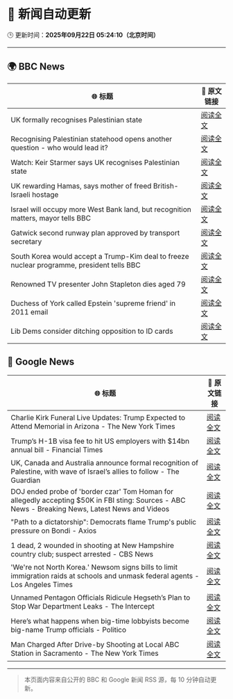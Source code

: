 # 🧠 新闻自动更新

🕒 更新时间：**2025年09月22日 05:24:10（北京时间）**

---

## 🌍 BBC News

| 🌐 标题 | 🔗 原文链接 |
|--------|-------------|
| UK formally recognises Palestinian state | [阅读全文](https://www.bbc.com/news/articles/ce800enrglzo?at_medium=RSS&at_campaign=rss) |
| Recognising Palestinian statehood opens another question - who would lead it? | [阅读全文](https://www.bbc.com/news/articles/c930dlxnee4o?at_medium=RSS&at_campaign=rss) |
| Watch: Keir Starmer says UK recognises Palestinian state | [阅读全文](https://www.bbc.com/news/videos/cgmzzev3x88o?at_medium=RSS&at_campaign=rss) |
| UK rewarding Hamas, says mother of freed British-Israeli hostage | [阅读全文](https://www.bbc.com/news/articles/cy50079dv4qo?at_medium=RSS&at_campaign=rss) |
| Israel will occupy more West Bank land, but recognition matters, mayor tells BBC | [阅读全文](https://www.bbc.com/news/articles/c0ez9qxzl2jo?at_medium=RSS&at_campaign=rss) |
| Gatwick second runway plan approved by transport secretary | [阅读全文](https://www.bbc.com/news/articles/c9v7rz24z23o?at_medium=RSS&at_campaign=rss) |
| South Korea would accept a Trump-Kim deal to freeze nuclear programme, president tells BBC | [阅读全文](https://www.bbc.com/news/articles/cwy91w0e1z2o?at_medium=RSS&at_campaign=rss) |
| Renowned TV presenter John Stapleton dies aged 79 | [阅读全文](https://www.bbc.com/news/articles/c9300xw27vgo?at_medium=RSS&at_campaign=rss) |
| Duchess of York called Epstein 'supreme friend' in 2011 email | [阅读全文](https://www.bbc.com/news/articles/cgj11l3wd35o?at_medium=RSS&at_campaign=rss) |
| Lib Dems consider ditching opposition to ID cards | [阅读全文](https://www.bbc.com/news/articles/c5y44pekj28o?at_medium=RSS&at_campaign=rss) |

## 📰 Google News

| 🌐 标题 | 🔗 原文链接 |
|--------|-------------|
| Charlie Kirk Funeral Live Updates: Trump Expected to Attend Memorial in Arizona - The New York Times | [阅读全文](https://news.google.com/rss/articles/CBMidEFVX3lxTE5oVlo0Y0hhQmZhUU1TaFZXN1RXcVhLTWQ1OFhKSmJzQlk1VkV1MDk4MXBLNkFiazl2bjcxR1htVnlrMDNvT3JscjR1RUxuaW9aUXJodThMNHhVaWNvM3M4VGIxdHktQmZkS2ducFBQZEZMTFRK?oc=5) |
| Trump’s H-1B visa fee to hit US employers with $14bn annual bill - Financial Times | [阅读全文](https://news.google.com/rss/articles/CBMicEFVX3lxTFBBQWtWdldMczNOU1Zjd3RLZmQxREtIUGJKMldSU0dyeThZOUVSTjA3MFJYaWFzOTNuUGRtekFucEtSaHhUMFExaGxEMXMtaUJBdlotV0ZJWmZZeWxYajRBNk02bjZkNjF3c0hWV2ZORjM?oc=5) |
| UK, Canada and Australia announce formal recognition of Palestine, with wave of Israel’s allies to follow - The Guardian | [阅读全文](https://news.google.com/rss/articles/CBMi4AFBVV95cUxObzNsMDhCVXhSbDVWczNQSUtpeDI0RXV2QW5sdVhsNVRnZVdlVVJRbDZTZ2hiZWNBV1RiNTAzamJnNmhXMi1iLWNocXJBNS1iZ21xQTlSdG1WcF9UYW1mcExjcTdaV0FTV1hXYTMxZFFOY3VtUVF2RHFraTY3SVVGdXd1UjdCRFJIOUVncXZPZGZpbWNPTkEzaXN2aVZrRU5RNk5ZVFJBUVNOX1g3QldOVHVaLVlKYUJrNmY3aGU1Q2RGbnBSMnJfemV6V3E2NFhQNjVXbC1jZVNvMm8wZUZLdw?oc=5) |
| DOJ ended probe of 'border czar' Tom Homan for allegedly accepting $50K in FBI sting: Sources - ABC News - Breaking News, Latest News and Videos | [阅读全文](https://news.google.com/rss/articles/CBMinwFBVV95cUxPYWNJcmFnWVRrR3ZCZUszcDRLdzNfWE9GWHdfRi1wSjNLZ3JrSGhtbFJqT2RpLWtPcXhNTGwyU2JtbkdGVXdVUVdTZUZNdGVEUXF2VTBuUGktNzIwLWx0NTBmdWZSZTR2aWxReUdYRW5CcVh0LUxYUmlHSTlqaEhKeVU4Zlg0NW1vc0pjc1prMHhxcTl0LXZZcWtnV2ZXNkHSAaQBQVVfeXFMTzQya3c5S015UGRJZjVmUDF1WnRPMFl4cHVhbjR4N052akk1N2dta3M2cEYwWDUtb1BCb2kxOE5tQkFRWjJwT3JPRWlRUUZUaWZxX3NydEYtc1BoeGZRSFJXT2RYSTJRY3JRSTQyQVFfLXE1cGZMeS1pUjY2a3JPekM4SElnazZoMmxkU3J3cXFyZS1JSk90SU42Q2ZEeVRZa2dyTnk?oc=5) |
| "Path to a dictatorship": Democrats flame Trump's public pressure on Bondi - Axios | [阅读全文](https://news.google.com/rss/articles/CBMia0FVX3lxTE1wd3VydU9KZ3dlWGtlM0ljeVFBSFFHTGNlSUpSalRjeXlaTUFKcEdmUW42bjBVUVN5NUduQktwSy1PcGdsLXRoelBGUmVoNG9iWUFfd3QwU0tCUWhYX2F0aXZ6RVdBWGhaMmk4?oc=5) |
| 1 dead, 2 wounded in shooting at New Hampshire country club; suspect arrested - CBS News | [阅读全文](https://news.google.com/rss/articles/CBMilAFBVV95cUxQTG4zemZKZTZTZ3NxOHR6OUpSeEtSTXAtcGYtdHFOUkRscEtWZGFjaXRLTEw0VUhIeEVTTHVNcVBSVl91Vm8tUE5ia3ZmbmtBNGJ1MHZpeWE2NEZtLUZvVTA1Q0V2R2JyYTJUM3pSWnNpNUZ0anRzSGtmLTYxOGFEcjNuS0RXTnhsTkRxQXAtTGF5cUpJ?oc=5) |
| 'We're not North Korea.' Newsom signs bills to limit immigration raids at schools and unmask federal agents - Los Angeles Times | [阅读全文](https://news.google.com/rss/articles/CBMiigFBVV95cUxQUTdxLTRjaXJkYnIzcGZTVl93WlRPb2dHS3RpUl80ejlWWUlQRGdfOFEyTGhLWVg1X3I4ckJkd2FFUUZlQjZ4WFBrQS01RVVKZDhUWF9MWVZBTEV3akhpdG9PVHVHb3RmZGY4N3NEZV9sTDc1ZVRLcDdaeWJTX1F3dmpjeExubGp4cWc?oc=5) |
| Unnamed Pentagon Officials Ridicule Hegseth’s Plan to Stop War Department Leaks - The Intercept | [阅读全文](https://news.google.com/rss/articles/CBMijgFBVV95cUxOQ1VCQnd4bXFxSkR0ZXc0RUxDLWlrSVBLSmt2ZE45Z2NHM2Zfa1dQQzRKSmlHN2lUaHk5Z0ZSWE1ybTk0WHpmX0FIUzRvMmpuME04aTR5aXBwWDA5Nk1xdTlkQmtKMjEwTGtFOWtZQjdSQmNzUlhJcFdCRHUyYTAxWlRYNDFTRzFZbGdtemZR?oc=5) |
| Here’s what happens when big-time lobbyists become big-name Trump officials - Politico | [阅读全文](https://news.google.com/rss/articles/CBMiigFBVV95cUxOVXk2UkZ6dk5iRXl0dmZxanFNR05pa1lSaXBfb3lIRWZoc2tPLWMzdTZWYnFIVDkzTWt3cExrY3lUYTZwOU0xNVdSOHM4SDYtV2tzM3Q5U2d2Z3hFYm9QTnZwR2NzaXZJWDZ4TVdiWXhvYk5la19aV3R3V3B3N0xKME1XUW1uY0M2Nnc?oc=5) |
| Man Charged After Drive-by Shooting at Local ABC Station in Sacramento - The New York Times | [阅读全文](https://news.google.com/rss/articles/CBMihAFBVV95cUxNbkFfVGN4eUdTbjZEQWc1OVdJdDU0YzJ5UkJSNWwxaXpWRlBmZEhndkIxNlhJbUdSVVV1UUM4aWs5QVZNTHNCdUFrM1IxN3l0eDVmdUZjVm9xZjdRZEIxSU85Z09OQ1N4YkI5dms0bmZiSXlGUnl3TGs2LUFMM2Y4clFocGw?oc=5) |

---
> 本页面内容来自公开的 BBC 和 Google 新闻 RSS 源，每 10 分钟自动更新。